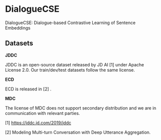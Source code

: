 # DialogueCSE
DialogueCSE: Dialogue-based Contrastive Learning of Sentence Embeddings

## Datasets

**JDDC**

JDDC is an open-source dataset released by JD AI \[1\] under Apache License 2.0. Our train/dev/test datasets follow the same license.

**ECD**

ECD is released in \[2\] .

**MDC**

The license of MDC does not support secondary distribution and we are in communication with relevant parties.

\[1\] https://jddc.jd.com/2019/jddc

\[2\] Modeling Multi-turn Conversation with Deep Utterance Aggregation.
